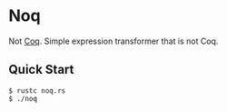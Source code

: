 # Noq

Not [Coq](https://coq.inria.fr/). Simple expression transformer that is not Coq.

## Quick Start

```console
$ rustc noq.rs
$ ./noq
```
